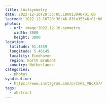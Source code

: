 ```yaml
---
title: (As)symmetry
date: 2022-12-16T20:35:05.100913946+01:00
lastmod: 2022-12-16T20:36:46.631435346+01:00
photos:
  - url: image:2022-12-16-symmetry
    width: 3000
    height: 3000
location:
  latitude: 51.4459
  longitude: 5.46145
  locality: Eindhoven
  region: North Brabant
  country: Netherlands
categories:
  - photos
syndication:
  - https://www.instagram.com/p/CmPZ_VBoXh7/
tags:
  - abstract
---
```

